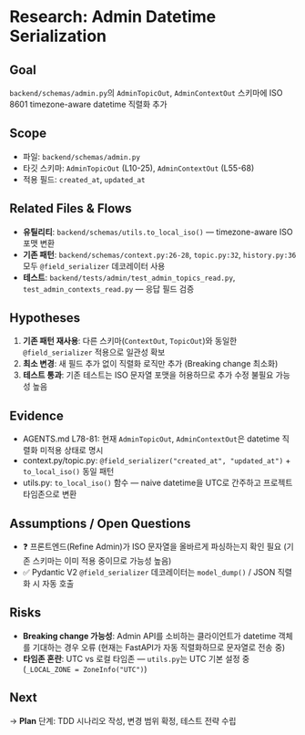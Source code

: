 # Research: Admin Datetime Serialization

## Goal
`backend/schemas/admin.py`의 `AdminTopicOut`, `AdminContextOut` 스키마에 ISO 8601 timezone-aware datetime 직렬화 추가

## Scope
- 파일: `backend/schemas/admin.py`
- 타깃 스키마: `AdminTopicOut` (L10-25), `AdminContextOut` (L55-68)
- 적용 필드: `created_at`, `updated_at`

## Related Files & Flows
- **유틸리티**: `backend/schemas/utils.to_local_iso()` — timezone-aware ISO 포맷 변환
- **기존 패턴**: `backend/schemas/context.py:26-28`, `topic.py:32`, `history.py:36` 모두 `@field_serializer` 데코레이터 사용
- **테스트**: `backend/tests/admin/test_admin_topics_read.py`, `test_admin_contexts_read.py` — 응답 필드 검증

## Hypotheses
1. **기존 패턴 재사용**: 다른 스키마(`ContextOut`, `TopicOut`)와 동일한 `@field_serializer` 적용으로 일관성 확보
2. **최소 변경**: 새 필드 추가 없이 직렬화 로직만 추가 (Breaking change 최소화)
3. **테스트 통과**: 기존 테스트는 ISO 문자열 포맷을 허용하므로 추가 수정 불필요 가능성 높음

## Evidence
- AGENTS.md L78-81: 현재 `AdminTopicOut`, `AdminContextOut`은 datetime 직렬화 미적용 상태로 명시
- context.py/topic.py: `@field_serializer("created_at", "updated_at")` + `to_local_iso()` 동일 패턴
- utils.py: `to_local_iso()` 함수 — naive datetime을 UTC로 간주하고 프로젝트 타임존으로 변환

## Assumptions / Open Questions
- ❓ 프론트엔드(Refine Admin)가 ISO 문자열을 올바르게 파싱하는지 확인 필요 (기존 스키마는 이미 적용 중이므로 가능성 높음)
- ✅ Pydantic V2 `@field_serializer` 데코레이터는 `model_dump()` / JSON 직렬화 시 자동 호출

## Risks
- **Breaking change 가능성**: Admin API를 소비하는 클라이언트가 datetime 객체를 기대하는 경우 오류 (현재는 FastAPI가 자동 직렬화하므로 문자열로 전송 중)
- **타임존 혼란**: UTC vs 로컬 타임존 — `utils.py`는 UTC 기본 설정 중 (`_LOCAL_ZONE = ZoneInfo("UTC")`)

## Next
→ **Plan** 단계: TDD 시나리오 작성, 변경 범위 확정, 테스트 전략 수립
